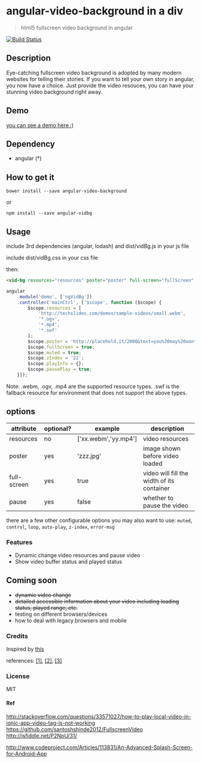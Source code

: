 angular-video-background in a div
=================================

> html5 fullscreen video background in angular

[![Build Status](https://travis-ci.org/2013gang/angular-video-background.svg?branch=master)](https://travis-ci.org/2013gang/angular-video-background)

## Description

Eye-catching fullscreen video background is adopted by many modern websites for telling their stories. If you want to tell your own story in angular, you now have a choice. Just provide the video resouces, you can have your stunning video background right away.

## Demo
<a href="https://gang-demo.herokuapp.com/demo" target="_blank">you can see a demo here :)</a>

## Dependency
+ angular (*)

## How to get it

```bower install --save angular-video-background```

or

```npm install --save angular-vidbg```

## Usage

include 3rd dependencies (angular, lodash) and dist/vidBg.js in your js file

include dist/vidBg.css in your css file

then:

```html
<vid-bg resources="resources" poster="poster" full-screen="fullScreen" muted="muted" z-index="zIndex" play-info="playInfo" pause-play="pausePlay"></vid-bg>
```
```js
angular
	.module('demo', ['ngVidBg'])
	.controller('mainCtrl', ['$scope', function ($scope) {
		$scope.resources = [
			'http://techslides.com/demos/sample-videos/small.webm',
			'*.ogv',
			'*.mp4',
			'*.swf'
		];
		$scope.poster = 'http://placehold.it/2000&text=you%20may%20want%20to%20have%20a%20poster';
		$scope.fullScreen = true;
		$scope.muted = true;
		$scope.zIndex = '22';
		$scope.playInfo = {};
		$scope.pausePlay = true;
	}]);
```
Note: .webm, .ogv, .mp4 are the supported resource types. .swf is the fallback resource for environment that does not support the above types.

## options

| attribute         | optional? | example              | description                     		   |
|-------------------|-----------|----------------------|---------------------------------------------------|
| resources         | no        | ['xx.webm','yy.mp4'] | video resources                 		   |
| poster            | yes       | 'zzz.jpg'            | image shown before video loaded 		   |
| full-screen       | yes       | true                 | video will fill the width of its container        |
| pause             | yes       | false                | whether to pause the video                        |

there are a few other configurable options you may also want to use:
`muted`, `control`, `loop`, `auto-play`, `z-index`, `error-msg`

### Features
+ Dynamic change video resources and pause video
+ Show video buffer status and played status

## Coming soon
+ <strike>dynamic video change</strike>
+ <strike>detailed accessible information about your video including loading status, played range, etc.</strike>
+ testing on different browsers/devices
+ how to deal with legacy browsers and mobile

### Credits
  Inspired by <a href="http://demosthenes.info/blog/777/Create-Fullscreen-HTML5-Page-Background-Video" target="_blank">this</a>

  references: <a href="https://developer.mozilla.org/en-US/docs/Web/Guide/HTML/Using_HTML5_audio_and_video" target="_blank">[1]</a>, <a href="https://developer.mozilla.org/en-US/docs/Web/HTML/Element/video" target="_blank">[2]</a>, <a href="http://diveintohtml5.info/video.html" target="_blank">[3]</a>

### License
  MIT

#### Ref
http://stackoverflow.com/questions/33571027/how-to-play-local-video-in-ionic-app-video-tag-is-not-working
https://github.com/santoshshinde2012/FullscreenVideo
http://jsfiddle.net/P2NpU/31/

http://www.codeproject.com/Articles/113831/An-Advanced-Splash-Screen-for-Android-App



